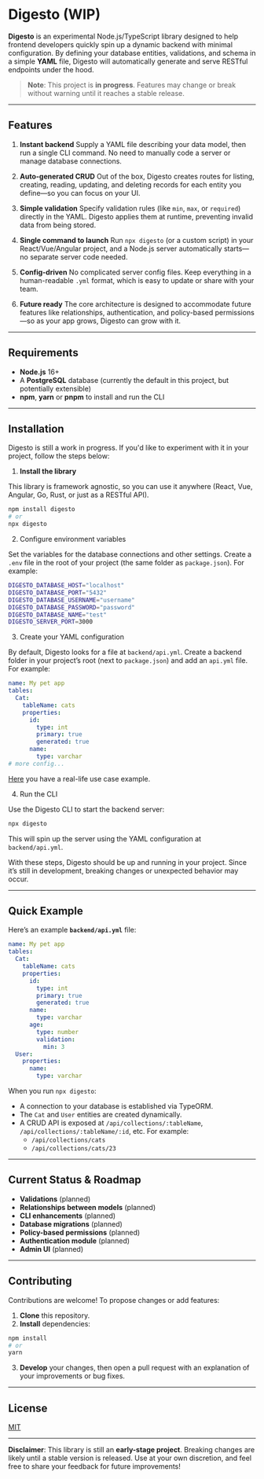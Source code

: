 # Digesto (WIP)

**Digesto** is an experimental Node.js/TypeScript library designed to help frontend developers quickly spin up a dynamic backend with minimal configuration. By defining your database entities, validations, and schema in a simple **YAML** file, Digesto will automatically generate and serve RESTful endpoints under the hood.

> **Note**: This project is **in progress**. Features may change or break without warning until it reaches a stable release.

---

## Features

1. **Instant backend** 
Supply a YAML file describing your data model, then run a single CLI command. No need to manually code a server or manage database connections. 

2. **Auto-generated CRUD** 
Out of the box, Digesto creates routes for listing, creating, reading, updating, and deleting records for each entity you define—so you can focus on your UI. 

3. **Simple validation** 
Specify validation rules (like `min`, `max`, or `required`) directly in the YAML. Digesto applies them at runtime, preventing invalid data from being stored. 

4. **Single command to launch** 
Run `npx digesto` (or a custom script) in your React/Vue/Angular project, and a Node.js server automatically starts—no separate server code needed. 

5. **Config-driven** 
No complicated server config files. Keep everything in a human-readable `.yml` format, which is easy to update or share with your team. 

6. **Future ready** 
The core architecture is designed to accommodate future features like relationships, authentication, and policy-based permissions—so as your app grows, Digesto can grow with it.

---

## Requirements

-  **Node.js** 16+
- A **PostgreSQL** database (currently the default in this project, but potentially extensible)
-  **npm**, **yarn** or **pnpm** to install and run the CLI

---

## Installation

Digesto is still a work in progress. If you'd like to experiment with it in your project, follow the steps below:

1. **Install the library**

This library is framework agnostic, so you can use it anywhere (React, Vue, Angular, Go, Rust, or just as a RESTful API).

```bash
npm install digesto 
# or 
npx digesto
```
2. Configure environment variables

Set the variables for the database connections and other settings. Create a `.env` file in the root of your project (the same folder as `package.json`). For example:

```bash
DIGESTO_DATABASE_HOST="localhost"
DIGESTO_DATABASE_PORT="5432"
DIGESTO_DATABASE_USERNAME="username"
DIGESTO_DATABASE_PASSWORD="password"
DIGESTO_DATABASE_NAME="test"
DIGESTO_SERVER_PORT=3000
```

3. Create your YAML configuration

By default, Digesto looks for a file at `backend/api.yml`. Create a backend folder in your project’s root (next to `package.json`) and add an `api.yml` file. For example:

```yaml
name: My pet app
tables:
  Cat:
	tableName: cats
	properties:
	  id:
		type: int
		primary: true
		generated: true
	  name:
		type: varchar
# more config...
```

[Here](./packages/docs/example-1.md) you have a real-life use case example.

4. Run the CLI

Use the Digesto CLI to start the backend server:

```bash
npx digesto
```

This will spin up the server using the YAML configuration at `backend/api.yml`.

With these steps, Digesto should be up and running in your project. Since it’s still in development, breaking changes or unexpected behavior may occur.

---

## Quick Example

Here’s an example **`backend/api.yml`** file:

```yaml
name: My pet app
tables:
  Cat:
    tableName: cats
	properties:
	  id:
		type: int
		primary: true
		generated: true
	  name:
		type: varchar
	  age:
		type: number
		validation:
		  min: 3
  User:
	properties:
	  name:
		type: varchar
```

When you run `npx digesto`:
- A connection to your database is established via TypeORM.
- The `Cat` and `User` entities are created dynamically.
- A CRUD API is exposed at `/api/collections/:tableName`, `/api/collections/:tableName/:id`, etc. For example:
	- `/api/collections/cats`
	- `/api/collections/cats/23`

---

## Current Status & Roadmap

- **Validations** (planned)
- **Relationships between models** (planned)
- **CLI enhancements** (planned)
- **Database migrations** (planned)
- **Policy-based permissions** (planned)
- **Authentication module** (planned)
- **Admin UI** (planned)

---

## Contributing

Contributions are welcome! To propose changes or add features:

1.  **Clone** this repository.
2.  **Install** dependencies:

```bash
npm install
# or
yarn
```

3.  **Develop** your changes, then open a pull request with an explanation of your improvements or bug fixes.

---

## License

[MIT](./LICENSE)

---

**Disclaimer**: This library is still an **early-stage project**. Breaking changes are likely until a stable version is released. Use at your own discretion, and feel free to share your feedback for future improvements!